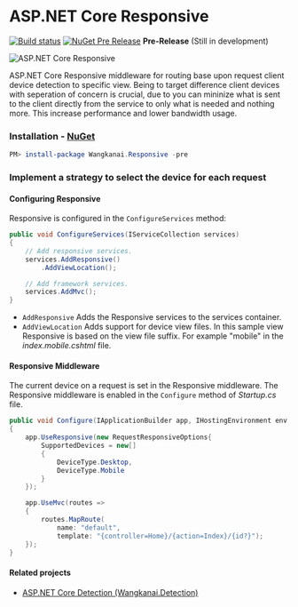 # ASP.NET Core Responsive

[![Build status](https://ci.appveyor.com/api/projects/status/cbx1xvcln7xaccs5?svg=true)](https://ci.appveyor.com/project/wangkanai/responsive) 
[![NuGet Pre Release](https://img.shields.io/nuget/vpre/Wangkanai.Responsive.svg?maxAge=2592000)](https://www.nuget.org/packages/Wangkanai.Responsive/) **Pre-Release** (Still in development)

![ASP.NET Core Responsive](https://raw.githubusercontent.com/wangkanai/Responsive/dev/asset/asp.net-core-responsive.png)

ASP.NET Core Responsive middleware for routing base upon request client device detection to specific view.
Being to target difference client devices with seperation of concern is crucial, due to you can mininize what is sent to the client directly from the service to only what is needed and nothing more. This increase performance and lower bandwidth usage.

### Installation - [NuGet](https://www.nuget.org/packages/Wangkanai.Responsive/)

```powershell
PM> install-package Wangkanai.Responsive -pre
```
### Implement a strategy to select the device for each request
#### Configuring Responsive
Responsive is configured in the `ConfigureServices` method:
```csharp
public void ConfigureServices(IServiceCollection services)
{
    // Add responsive services.
    services.AddResponsive()
        .AddViewLocation();

    // Add framework services.
    services.AddMvc();  
}
```
* `AddResponsive` Adds the Responsive services to the services container.
* `AddViewLocation` Adds support for device view files. In this sample view Responsive is based on the view file suffix. For example "mobile" in the *index.mobile.cshtml* file.

#### Responsive Middleware

The current device on a request is set in the Responsive middleware. The Responsive middleware is enabled in the `Configure` method of *Startup.cs* file.
```csharp
public void Configure(IApplicationBuilder app, IHostingEnvironment env, ILoggerFactory loggerFactory)
{
    app.UseResponsive(new RequestResponsiveOptions{
        SupportedDevices = new[]
        {
            DeviceType.Desktop,
            DeviceType.Mobile
        }        
    });

    app.UseMvc(routes =>
    {
        routes.MapRoute(
            name: "default",
            template: "{controller=Home}/{action=Index}/{id?}");
    });
}
```

#### Related projects

* [ASP.NET Core Detection (Wangkanai.Detection)](https://github.com/wangkanai/Detection)

